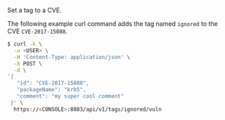 Set a tag to a CVE.

The following example curl command adds the tag named `ignored` to the CVE `CVE-2017-15088`.

```bash
$ curl -k \
  -u <USER> \
  -H 'Content-Type: application/json' \
  -X POST \
  -d \
'{
   "id": "CVE-2017-15088",
   "packageName": "krb5",
   "comment": "my super cool comment"
 }' \
  https://<CONSOLE>:8083/api/v1/tags/ignored/vuln
```

